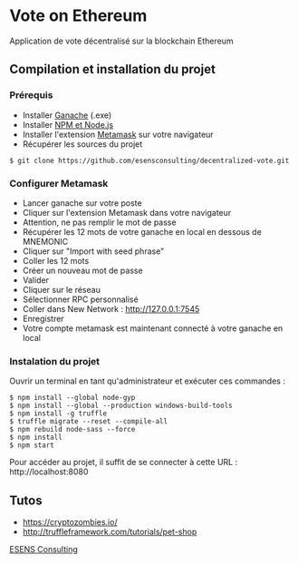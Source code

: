 # Vote on Ethereum
Application de vote décentralisé sur la blockchain Ethereum

## Compilation et installation du projet

### Prérequis
- Installer [Ganache](https://github.com/trufflesuite/ganache/releases) (.exe)
- Installer [NPM et Node.js](https://nodejs.org/fr)
- Installer l'extension [Metamask](https://metamask.io) sur votre navigateur
- Récupérer les sources du projet 
```
$ git clone https://github.com/esensconsulting/decentralized-vote.git
```


### Configurer Metamask

- Lancer ganache sur votre poste
- Cliquer sur l'extension Metamask dans votre navigateur
- Attention, ne pas remplir le mot de passe
- Récupérer les 12 mots de votre ganache en local en dessous de MNEMONIC
- Cliquer sur "Import with seed phrase"
- Coller les 12 mots
- Créer un nouveau mot de passe
- Valider
- Cliquer sur le réseau
- Sélectionner RPC personnalisé
- Coller dans New Network : http://127.0.0.1:7545
- Enregistrer
- Votre compte metamask est maintenant connecté à votre ganache en local

### Instalation du projet
Ouvrir un terminal en tant qu'administrateur et exécuter ces commandes : 
```
$ npm install --global node-gyp
$ npm install --global --production windows-build-tools
$ npm install -g truffle
$ truffle migrate --reset --compile-all
$ npm rebuild node-sass --force
$ npm install
$ npm start
```
Pour accéder au projet, il suffit de se connecter à cette URL : http://localhost:8080

## Tutos

- https://cryptozombies.io/
- http://truffleframework.com/tutorials/pet-shop


[ESENS Consulting](https://www.esensconsulting.com/)
